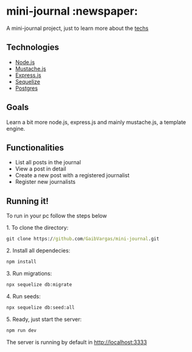 <h1>mini-journal :newspaper:</h1>
<p>A mini-journal project, just to learn more about the <a href="#techs">techs</a></p>

<h2 id="techs">Technologies</h2>
<ul>
  <li><a href="https://nodejs.org/en/">Node.js</a></li>
  <li><a href="https://github.com/janl/mustache.js/">Mustache.js</a></li>
  <li><a href="http://expressjs.com/">Express.js</a></li>
  <li><a href="https://sequelize.org/master/">Sequelize</a></li>
  <li><a href="https://www.postgresql.org/">Postgres</a></li>
</ul>

<h2>Goals</h2>
<p>Learn a bit more node.js, express.js and mainly mustache.js, a template engine.</p>

<h2>Functionalities</h2>
<ul>
  <li>List all posts in the journal</li>
  <li>View a post in detail</li>
  <li>Create a new post with a registered journalist</li>
  <li>Register new journalists</li>
</ul>

<h2>Running it!</h2>
<p>To run in your pc follow the steps below</p>

<p>1. To clone the directory:</p>

```bat
git clone https://github.com/GaibVargas/mini-journal.git
```

<p>2. Install all dependecies:</p>

```bat
npm install
```

<p>3. Run migrations:</p>

```bat
npx sequelize db:migrate
```

<p>4. Run seeds:</p>

```bat
npx sequelize db:seed:all
```

<p>5. Ready, just start the server:</p>

```bat
npm run dev
```

<p>The server is running by default in <a href="http://localhost:3333">http://localhost:3333<a></p>
